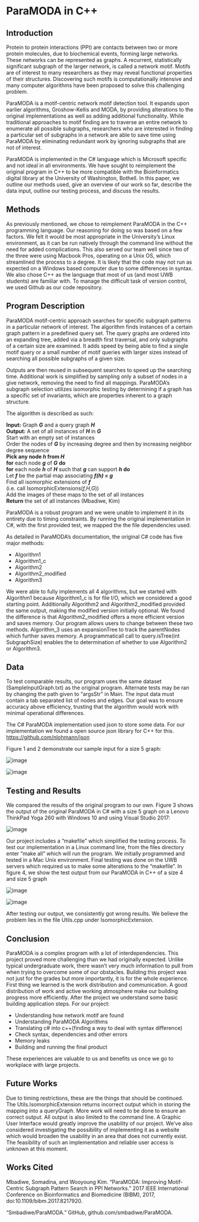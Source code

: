 # ParaMODA in C++ 

## Introduction
Protein to protein interactions (PPI) are contacts between two or more protein molecules, due to biochemical events, forming large networks. These networks can be represented as graphs. A recurrent, statistically significant subgraph of the larger network, is called a network motif. Motifs are of interest to many researchers as they may reveal functional properties of their structures. Discovering such motifs is computationally intensive and many computer algorithms have been proposed to solve this challenging problem. 

ParaMODA is a motif-centric network motif detection tool. It expands upon earlier algorithms, Groshow-Kellis and MODA, by providing alterations to the original implementations as well as adding additional functionality. While traditional approaches to motif finding are to traverse an entire network to enumerate all possible subgraphs, researchers who are interested in finding a particular set of subgraphs in a network are able to save time using ParaMODA by eliminating redundant work by ignoring subgraphs that are not of interest. 
  
ParaMODA is implemented in the C# language which is Microsoft specific and not ideal in all environments. We have sought to reimplement the original program in C++ to be more compatible with the Bioinformatics digital library at the University of Washington, Bothell. In this paper, we outline our methods used, give an overview of our work so far, describe the data input, outline our testing process, and discuss the results.

## Methods
As previously mentioned, we chose to reimplement ParaMODA in the C++ programming language. Our reasoning for doing so was based on a few factors. We felt it would be most appropriate in the University’s Linux environment, as it can be run natively through the command line without the need for added complications. This also served our team well since two of the three were using Macbook Pros, operating on a Unix OS, which streamlined the process to a degree. It is likely that the code may not run as expected on a Windows based computer due to some differences in syntax. We also chose C++ as the language that most of us (and most UWB students) are familiar with. To manage the difficult task of version control, we used Github as our code repository.
  
## Program Description
ParaMODA motif-centric approach searches for specific subgraph patterns in a particular network of interest. The algorithm finds instances of a certain graph pattern in a predefined query set. The query graphs are ordered into an expanding tree, added via a breadth first traversal, and only subgraphs of a certain size are examined. It adds speed by being able to find a single motif query or a small number of motif queries with larger sizes instead of searching all possible subgraphs of a given size.
  
Outputs are then reused in subsequent searches to speed up the searching time. Additional work is simplified by sampling only a subset of nodes in a give network, removing the need to find all mappings. ParaMODA’s subgraph selection utilizes isomorphic testing by determining if a graph has a specific set of invariants, which are properties inherent to a graph structure.
  
The algorithm is described as such:

  **Input:** Graph _**G**_ and a query graph _**H**_ <br/>
  **Output:** A set of all instances of _**H**_ in _**G**_ <br/>
  Start with an empty set of instances <br/>
  Order the nodes of _**G**_ by increasing degree and then by increasing neighbor degree sequence <br/>
  **Pick any node _h_ from _H_** <br/>
  **for** each node _**g**_ of _**G**_ **do** <br/>
    **for** each node _**h**_ of _**H**_ such that _**g**_ can support _**h**_ **do** <br/>
      Let _**f**_ be the partial map associating _**f(h) = g**_ <br/>
      Find all isomorphic extensions of _**f**_ <br/>
      (i.e. call IsomorphicExtensions(_f,H,G_)) <br/>
      Add the images of these maps to the set of all instances <br/>
  **Return** the set of all instances (Mbadiwe, Kim)
  
ParaMODA is a robust program and we were unable to implement it in its entirety due to timing constraints. By running the original implementation in C#, with the first provided test, we mapped the the file dependencies used. 

As detailed in ParaMODA’s documentation, the original C# code has five major methods:
-	Algorithm1
-	Algorithm1_c
-	Algorithm2
-	Algorithm2_modified
-	Algorithm3

We were able to fully implements all 4 algorithms, but we started with Algorithm1 because Algorithm1_c is for file I/O, which we considered a good starting point. Additionally Algorithm2 and Algorithm2_modified provided the same output, making the modified version initially optional. We found the difference is that Algorithm2_modified offers a more efficient version and saves memory. Our program allows users to change between these two methods. Algorithm_3 uses an expansionTree to track the parentNodes which further saves memory. A programmaticall call to query.isTree(int SubgraphSize) enables the to determination of whether to use Algorithm2 or Algorithm3.

## Data
To test comparable results, our program uses the same dataset (SampleInputGraph.txt) as the original program. Alternate tests may be ran by changing the path given to “argsStr” in Main. The input data must contain a tab separated list of nodes and edges. Our goal was to ensure accuracy above efficiency, trusting that the algorithm would work with minimal operational differences. 

The C# ParaMODA implementation used json to store some data. For our implementation we found a open source json library for C++ for this. https://github.com/nlohmann/json

Figure 1 and 2 demonstrate our sample input for a size 5 graph: 

![image](https://user-images.githubusercontent.com/36549707/119889626-0b8cb300-bef4-11eb-8582-009f14887a58.png)

![image](https://user-images.githubusercontent.com/36549707/119889715-2b23db80-bef4-11eb-8e16-d423ac6df0ec.png)

## Testing and Results
We compared the results of the original program to our own. Figure 3 shows the output of the original ParaMODA in C# with a size 5 graph on a Lenovo ThinkPad Yoga 260 with Windows 10 and using Visual Studio 2017: 

![image](https://user-images.githubusercontent.com/36549707/119890269-db91df80-bef4-11eb-90b5-a13cf5d9f529.png)
 
Our project includes a “makefile” which simplified the testing process. To test our implementation in a Linux command line, from the files directory enter “make all” which will run the program. We initially programmed and tested in a Mac Unix environment. Final testing was done on the UWB servers which required us to make some alterations to the “makefile”. In figure 4, we show the test output from our ParaMODA in C++ of a size 4 and size 5 graph

![image](https://user-images.githubusercontent.com/36549707/119890324-ec425580-bef4-11eb-909e-0fbbfbf00ff0.png) 

![image](https://user-images.githubusercontent.com/36549707/119890361-f9f7db00-bef4-11eb-9786-8917723e98e2.png)
 
After testing our output, we consistently got wrong results. We believe the problem lies in the file Utils.cpp under IsomorphicExtension. 

## Conclusion 
ParaMODA is a complex program with a lot of interdependencies. This project proved more challenging than we had originally expected. Unlike typical undergraduate work, there wasn’t very much information to pull from when trying to overcome some of our obstacles. Building this project was not just for the grades but more importantly, it is for the whole experience. First thing we learned is the work distribution and communication. A good distribution of work and active working atmosphere make our building progress more efficiently. After the project we understand some basic building application steps. For our project:
- Understanding how network motif are found
- Understanding ParaMODA Algorithms 
- Translating c# into c++(finding a way to deal with syntax difference)
- Check syntax, dependencies and other errors
- Memory leaks
- Building and running the final product

These experiences are valuable to us and benefits us once we go to workplace with large projects.

## Future Works
Due to timing restrictions, these are the things that should be continued. The Utils.IsomorphicExtension returns incorrect output which in storing the mapping into a queryGraph. More work will need to be done to ensure an correct output. All output is also limited to the command line. A Graphic User Interface would greatly improve the usability of our project. We’ve also considered investigating the possibility of implementing it as a website which would broaden the usability in an area that does not currently exist. The feasibility of such an implementation and reliable user access is unknown at this moment.

## Works Cited

Mbadiwe, Somadina, and Wooyoung Kim. “ParaMODA: Improving Motif-Centric Subgraph Pattern Search in PPI Networks.” 2017 IEEE International Conference on Bioinformatics and Biomedicine (BIBM), 2017, doi:10.1109/bibm.2017.8217920.

“Smbadiwe/ParaMODA.” GitHub, github.com/smbadiwe/ParaMODA.


